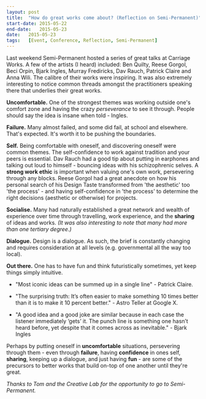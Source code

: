 ```yaml
---
layout:	post
title:	"How do great works come about? (Reflection on Semi-Permanent)"
start-date:	2015-05-22
end-date:	2015-05-23
date:	2015-05-23
tags:	[Event, Conference, Reflection, Semi-Permanent]
---
```


Last weekend Semi-Permanent hosted a series of great talks at Carriage Works. A few of the artists (I heard) included: Ben Quilty, Reese Gorgol, Beci Orpin, Bjark Ingles, Murray Frediricks, Dav Rauch, Patrick Claire and Anna Wili. The calibre of their works were inspiring. It was also extremely interesting to notice common threads amongst the practitioners speaking there that underlies their great works. 

**Uncomfortable.** One of the strongest themes was working outside one's comfort zone and having the crazy *perseverance* to see it through. People should say the idea is insane when told - Ingles.

**Failure.** Many almost failed, and some did fail, at school and elsewhere. That's expected. It's worth it to be pushing the boundaries. 

**Self.** Being comfortable with oneself, and discovering oneself were common themes. The self-confidence to work against tradition and your peers is essential. Dav Rauch had a good tip about putting in earphones and talking out loud to himself - bouncing ideas with his schizophrenic selves. A **strong work ethic** is important when valuing one's own work, persevering through any blocks. Reese Gorgol had a great anecdote on how his personal search of his Design Taste transformed from 'the aesthetic' too 'the process' - and having self-confidence in 'the process' to determine the right decisions (aesthetic or otherwise) for projects. 

**Socialise.** Many had naturally established a great network and wealth of experience over time through travelling, work experience, and the **sharing** of ideas and works. _(It was also interesting to note that many had more than one tertiary degree.)_

**Dialogue.** Design is a dialogue. As such, the brief is constantly changing and requires consideration at all levels (e.g. governmental all the way too local). 

**Out there.** One has to have fun and think futuristically sometimes, yet keep things simply intuitive.

- "Most iconic ideas can be summed up in a single line" - Patrick Claire. 

- "The surprising truth: It’s often easier to make something 10 times better than it is to make it 10 percent better." - Astro Teller at Google X.

- "A good idea and a good joke are similar because in each case the listener immediately ‘gets’ it. The punch line is something one hasn’t heard before, yet despite that it comes across as inevitable." - Bjark Ingles

Perhaps by putting oneself in **uncomfortable** situations, persevering through them - even through **failure**, having **confidence** in ones self, **sharing**, keeping up a dialogue, and just having **fun** - are some of the precursors to better works that build on-top of one another until they're great.

_Thanks to Tom and the Creative Lab for the opportunity to go to Semi-Permanent._